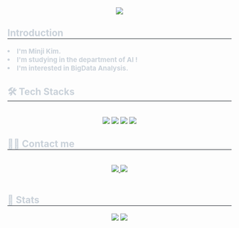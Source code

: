 <div align= "center">
    <img src="https://capsule-render.vercel.app/api?type=waving&color=0:ffccf4,100:c7f4ff&height=180&text=Minji%20Kim&animation=fadeIn&fontColor=ffffff&fontSize=50" />
    </div>
    <div style="text-align: left;"> 
    <h2 style="border-bottom: 1px solid #21262d; color: #c9d1d9;"> Introduction </h2>  
    <div style="font-weight: 700; font-size: 15px; text-align: left; color: #c9d1d9;"> <li> I'm Minji Kim.</li></li><li> I'm studying in the department of AI !</li></li><li> I'm interested in BigData Analysis.</li></li></li> </div> 
    </div>
    <div style="text-align: left;">
    <h2 style="border-bottom: 1px solid #21262d; color: #c9d1d9;"> 🛠️ Tech Stacks </h2> <br> 
    <div  align= "center"> <img src="https://img.shields.io/badge/MySQL-4479A1?style=flat&logo=MySQL&logoColor=white">
          <img src="https://img.shields.io/badge/Python-3776AB?style=flat&logo=Python&logoColor=white">
            <img src="https://img.shields.io/badge/C-A8B9CC?style=flat&logo=C&logoColor=white">
          <img src="https://img.shields.io/badge/Java-007396?style=flat&logo=Java&logoColor=white">
          </div>
    </div>
    <div style="text-align: left;">
    <h2 style="border-bottom: 1px solid #21262d; color: #c9d1d9;"> 🧑‍💻 Contact me </h2> <br> 
    <div align= "center"> <a href=> <img src="https://img.shields.io/badge/Notion-000000?style=flat&logo=Notion&logoColor=white&link="> </a>
         <a href=mailto:rlaalswl1151@gachon.ac.kr> <img src="https://img.shields.io/badge/Gmail-EA4335?style=flat&logo=Gmail&logoColor=white&link=mailto:rlaalswl1151@naver.com"> </a>
          </div>  <br> 
    <div align= "center">  </div> 
    </div>
    <div style="text-align: left;"> 
    <h2 style="border-bottom: 1px solid #21262d; color: #c9d1d9;"> 🏅 Stats </h2> <div align= "center"> <img src="https://github-readme-stats.vercel.app/api?username=RoRdil31&bg_color=60,ffdbfa,d6f9ff&title_color=000000&text_color=000000"
         /> <img src="https://github-readme-stats.vercel.app/api/top-langs/?username=RoRdil31&layout=compact&bg_color=60,ffdbfa,d6f9ff&title_color=000000&text_color=000000"
           /> </div> 
    </div>
    
